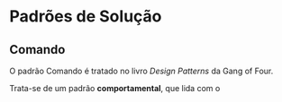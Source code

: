 
# Padrões de Solução

## Comando

O padrão Comando é tratado no livro _Design Patterns_ da Gang of Four.

Trata-se de um padrão **comportamental**, que lida com o 
